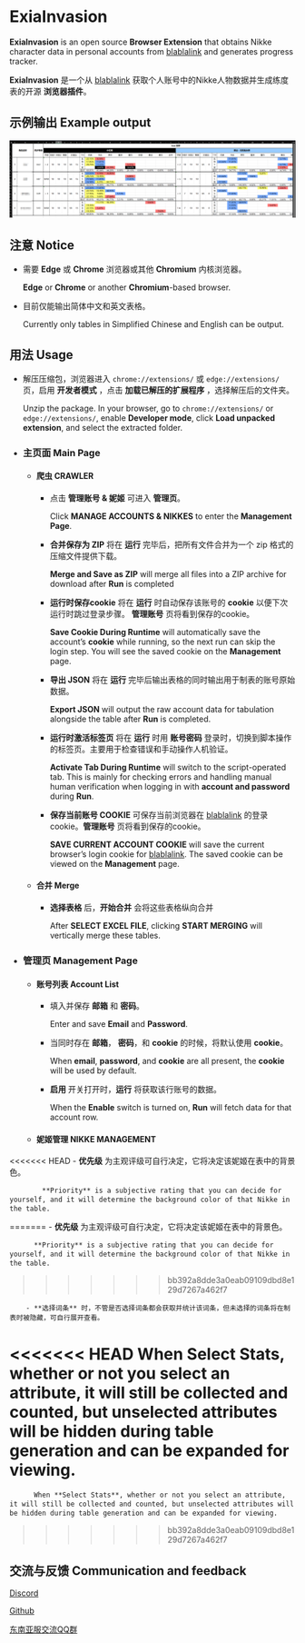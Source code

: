 # ExiaInvasion

**ExiaInvasion** is an open source **Browser Extension** that obtains Nikke character data in personal accounts from [blablalink](https://www.blablalink.com/) and generates progress tracker.

**ExiaInvasion** 是一个从 [blablalink](https://www.blablalink.com/) 获取个人账号中的Nikke人物数据并生成练度表的开源 **浏览器插件**。





## 示例输出 Example output



![示例输出](/示例输出.png)





## 注意 Notice

- 需要 **Edge** 或 **Chrome** 浏览器或其他 **Chromium** 内核浏览器。

	**Edge** or **Chrome** or another **Chromium**-based browser.
	
	
	


- 目前仅能输出简体中文和英文表格。

	Currently only tables in Simplified Chinese and English can be output.
  
  



## 用法 Usage

- 解压压缩包，浏览器进入 `chrome://extensions/` 或 `edge://extensions/` 页，启用 **开发者模式** ，点击 **加载已解压的扩展程序** ，选择解压后的文件夹。
  
	Unzip the package. In your browser, go to `chrome://extensions/` or `edge://extensions/`, enable **Developer mode**, click **Load unpacked extension**, and select the extracted folder.
  
  
  
- ### 主页面 Main Page

	- #### 爬虫 CRAWLER

		- 点击 **管理账号 & 妮姬** 可进入 **管理页**。

			Click **MANAGE ACCOUNTS & NIKKES** to enter the **Management Page**.

			 

		- **合并保存为 ZIP** 将在 **运行** 完毕后，把所有文件合并为一个 zip 格式的压缩文件提供下载。

			**Merge and Save as ZIP** will merge all files into a ZIP archive for download after **Run** is completed

			

		- **运行时保存cookie** 将在 **运行** 时自动保存该账号的 **cookie** 以便下次运行时跳过登录步骤。 **管理账号** 页将看到保存的cookie。

			**Save Cookie During Runtime** will automatically save the account’s **cookie** while running, so the next run can skip the login step. You will see the saved cookie on the **Management** page.

			

		- **导出 JSON** 将在 **运行** 完毕后输出表格的同时输出用于制表的账号原始数据。

			**Export JSON** will output the raw account data for tabulation alongside the table after **Run** is completed.

			

		- **运行时激活标签页** 将在 **运行** 时用 **账号密码** 登录时，切换到脚本操作的标签页。主要用于检查错误和手动操作人机验证。

			**Activate Tab During Runtime** will switch to the script-operated tab. This is mainly for checking errors and handling manual human verification when logging in with **account and password** during **Run**.

			

		- **保存当前账号 COOKIE** 可保存当前浏览器在 [blablalink](https://www.blablalink.com/) 的登录cookie。**管理账号** 页将看到保存的cookie。

			**SAVE CURRENT ACCOUNT COOKIE** will save the current browser’s login cookie for [blablalink](https://www.blablalink.com/). The saved cookie can be viewed on the **Management** page.

		

	- #### 合并 Merge

		- **选择表格** 后，**开始合并** 会将这些表格纵向合并

			After **SELECT EXCEL FILE**, clicking **START MERGING** will vertically merge these tables.



- ### 管理页 Management Page

	- #### 账号列表 Account List

		- 填入并保存 **邮箱** 和 **密码**。

			Enter and save **Email** and **Password**.

	  	

		- 当同时存在 **邮箱**， **密码**，和 **cookie** 的时候，将默认使用 **cookie**。

			When **email**, **password**, and **cookie** are all present, the **cookie** will be used by default.

	  	

		- **启用** 开关打开时，**运行** 将获取该行账号的数据。
	
			When the **Enable** switch is turned on, **Run** will fetch data for that account row.
	
	  	
	
	- #### 妮姬管理 NIKKE MANAGEMENT
	
<<<<<<< HEAD
		- **优先级** 为主观评级可自行决定，它将决定该妮姬在表中的背景色。
		
			**Priority** is a subjective rating that you can decide for yourself, and it will determine the background color of that Nikke in the table.
=======
	  - **优先级** 为主观评级可自行决定，它将决定该妮姬在表中的背景色。
		
		  **Priority** is a subjective rating that you can decide for yourself, and it will determine the background color of that Nikke in the table.
>>>>>>> bb392a8dde3a0eab09109dbd8e129d7267a462f7
	  
		  
	  
		- **选择词条** 时，不管是否选择词条都会获取并统计该词条，但未选择的词条将在制表时被隐藏，可自行展开查看。
		
<<<<<<< HEAD
			When **Select Stats**, whether or not you select an attribute, it will still be collected and counted, but unselected attributes will be hidden during table generation and can be expanded for viewing.
=======
		  When **Select Stats**, whether or not you select an attribute, it will still be collected and counted, but unselected attributes will be hidden during table generation and can be expanded for viewing.
>>>>>>> bb392a8dde3a0eab09109dbd8e129d7267a462f7






## 交流与反馈 Communication and feedback

[Discord](https://discord.gg/rN7CrqmY)

[Github](https://github.com/IsolateOB/ExiaInvasion)

[东南亚服交流QQ群](https://qm.qq.com/q/hznFzFRAf8)


